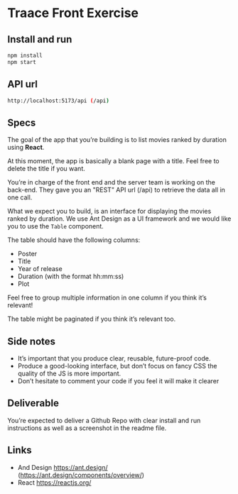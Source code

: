 # Traace Front Exercise

## Install and run

```bash
npm install
npm start
```

## API url
```bash
http://localhost:5173/api (/api)
```

## Specs

The goal of the app that you’re building is to list movies ranked by duration using **React**.

At this moment, the app is basically a blank page with a title. Feel free to delete the title if you want.

You’re in charge of the front end and the server team is working on the back-end. They gave you an "REST" API url (/api) to retrieve the data all in one call.

What we expect you to build, is an interface for displaying the movies ranked by duration. We use Ant Design as a UI framework and we would like you to use the `Table` component.

The table should have the following columns:
- Poster
- Title
- Year of release
- Duration (with the format hh:mm:ss)
- Plot

Feel free to group multiple information in one column if you think it’s relevant!

The table might be paginated if you think it’s relevant too.

## Side notes

- It’s important that you produce clear, reusable, future-proof code.
- Produce a good-looking interface, but don’t focus on fancy CSS the quality of the JS is more important.
- Don’t hesitate to comment your code if you feel it will make it clearer

## Deliverable

You’re expected to deliver a Github Repo with clear install and run instructions as well as a screenshot in the readme file.

## Links
- And Design https://ant.design/ (https://ant.design/components/overview/)
- React https://reactjs.org/